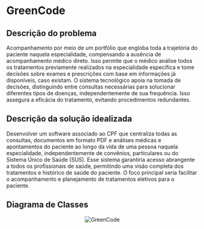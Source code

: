 # GreenCode

  
## Descrição do problema
Acompanhamento por meio de um portfólio que engloba toda a trajetória do
paciente naquela especialidade, compensando a ausência de acompanhamento
médico direto. Isso permite que o médico análise todos os tratamentos previamente
realizados na especialidade específica e tome decisões sobre exames e prescrições
com base em informações já disponíveis, caso existam.
O sistema tecnológico apoia na tomada de decisões, distinguindo entre consultas
necessárias para solucionar diferentes tipos de doenças, independentemente de sua
frequência. Isso assegura a eficácia do tratamento, evitando procedimentos
redundantes.

## Descrição da solução idealizada
Desenvolver um software associado ao CPF que centraliza todas as consultas,
documentos em formato PDF e análises médicas e apontamentos do paciente ao
longo da vida de uma pessoa naquela especialidade, independentemente de
convênios, particulares ou do Sistema Único de Saúde (SUS). Esse sistema garantiria
acesso abrangente a todos os profissionais de saúde, permitindo uma visão
completa dos tratamentos e histórico de saúde do paciente. O foco principal seria
facilitar o acompanhamento e planejamento de tratamentos eletivos para o paciente.

## Diagrama de Classes
<div align="center">
  
  ![GreenCode](https://github.com/Luccas-Silva/fiap_GlobalSolution_GreenCode/assets/89430801/6b4fa432-16ee-4b71-9900-46e55a936226)
</div>

  
